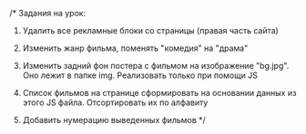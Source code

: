 /\* Задания на урок:

1. Удалить все рекламные блоки со страницы (правая часть сайта)

2. Изменить жанр фильма, поменять "комедия" на "драма"

3. Изменить задний фон постера с фильмом на изображение "bg.jpg". Оно лежит в папке img.
   Реализовать только при помощи JS

4. Список фильмов на странице сформировать на основании данных из этого JS файла.
   Отсортировать их по алфавиту

5. Добавить нумерацию выведенных фильмов \*/
